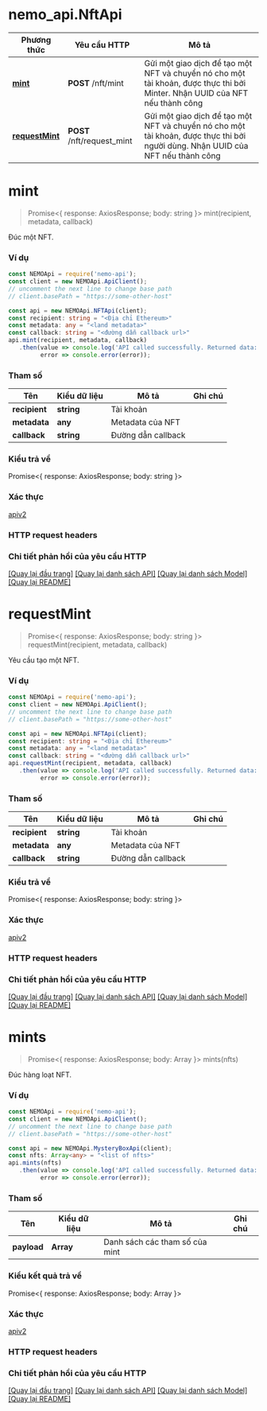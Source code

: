 # nemo_api.NftApi

Phương thức | Yêu cầu HTTP | Mô tả
------------- | ------------- | -------------
[**mint**](NftApi.md#mint) | **POST** /nft/mint | Gửi một giao dịch để tạo một NFT và chuyển nó cho một tài khoản, được thực thi bởi Minter. Nhận UUID của NFT nếu thành công
[**requestMint**](NftApi.md#requestMint) | **POST** /nft/request_mint | Gửi một giao dịch để tạo một NFT và chuyển nó cho một tài khoản, được thực thi bởi người dùng. Nhận UUID của NFT nếu thành công

# **mint**
> Promise<{ response: AxiosResponse; body: string }> mint(recipient, metadata, callback)

Đúc một NFT.

### Ví dụ

```typescript
const NEMOApi = require('nemo-api');
const client = new NEMOApi.ApiClient();
// uncomment the next line to change base path
// client.basePath = "https://some-other-host"

const api = new NEMOApi.NFTApi(client);
const recipient: string = "<Địa chỉ Ethereum>"
const metadata: any = "<land metadata>"
const callback: string = "<đường dẫn callback url>"
api.mint(recipient, metadata, callback)
   .then(value => console.log('API called successfully. Returned data: ', value.body),
         error => console.error(error));
```

### Tham số

| Tên | Kiểu dữ liệu | Mô tả | Ghi chú |
------------- | ------------- | ------------- | -------------
 **recipient** | **string**| Tài khoản | 
 **metadata** | **any**| Metadata của NFT | 
 **callback** | **string**| Đường dẫn callback | 

### Kiểu trả về

Promise<{ response: AxiosResponse; body: string }>

### Xác thực

[apiv2](./README.md#apiv2)

### HTTP request headers

### Chi tiết phản hồi của yêu cầu HTTP

[[Quay lại đầu trang]](#) [[Quay lại danh sách API]](./README.md#tài-liệu-về-api-endpoints) [[Quay lại danh sách Model]](./README.md#tài-liệu-về-models) [[Quay lại README]](./README.md)

# **requestMint**
> Promise<{ response: AxiosResponse; body: string }> requestMint(recipient, metadata, callback)

Yêu cầu tạo một NFT.

### Ví dụ

```typescript
const NEMOApi = require('nemo-api');
const client = new NEMOApi.ApiClient();
// uncomment the next line to change base path
// client.basePath = "https://some-other-host"

const api = new NEMOApi.NFTApi(client);
const recipient: string = "<Địa chỉ Ethereum>"
const metadata: any = "<land metadata>"
const callback: string = "<đường dẫn callback url>"
api.requestMint(recipient, metadata, callback)
   .then(value => console.log('API called successfully. Returned data: ', value.body),
         error => console.error(error));
```

### Tham số

| Tên | Kiểu dữ liệu | Mô tả | Ghi chú |
------------- | ------------- | ------------- | -------------
 **recipient** | **string**| Tài khoản | 
 **metadata** | **any**| Metadata của NFT | 
 **callback** | **string**| Đường dẫn callback | 

### Kiểu trả về

Promise<{ response: AxiosResponse; body: string }> 

### Xác thực

[apiv2](./README.md#apiv2)

### HTTP request headers

### Chi tiết phản hồi của yêu cầu HTTP

[[Quay lại đầu trang]](#) [[Quay lại danh sách API]](./README.md#tài-liệu-về-api-endpoints) [[Quay lại danh sách Model]](./README.md#tài-liệu-về-models) [[Quay lại README]](./README.md)

# **mints**
> Promise<{ response: AxiosResponse; body: Array<any> }> mints(nfts)

Đúc hàng loạt NFT.

### Ví dụ

```typescript
const NEMOApi = require('nemo-api');
const client = new NEMOApi.ApiClient();
// uncomment the next line to change base path
// client.basePath = "https://some-other-host"

const api = new NEMOApi.MysteryBoxApi(client);
const nfts: Array<any> = "<list of nfts>"
api.mints(nfts)
   .then(value => console.log('API called successfully. Returned data: ', value.body),
         error => console.error(error));
```

### Tham số

Tên | Kiểu dữ liệu | Mô tả  | Ghi chú
------------- | ------------- | ------------- | -------------
 **payload** | **Array<any>**| Danh sách các tham số của mint | 

### Kiểu kết quả trả về

Promise<{ response: AxiosResponse; body: Array<any> }>

### Xác thực

[apiv2](./README.md#apiv2)

### HTTP request headers

### Chi tiết phản hồi của yêu cầu HTTP

[[Quay lại đầu trang]](#) [[Quay lại danh sách API]](./README.md#tài-liệu-về-api-endpoints) [[Quay lại danh sách Model]](./README.md#tài-liệu-về-models) [[Quay lại README]](./README.md)